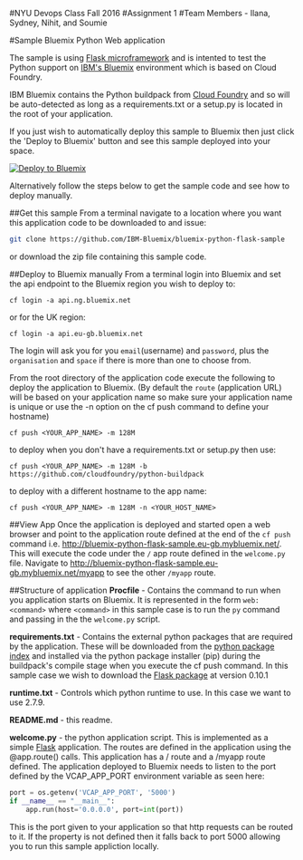 #NYU Devops Class Fall 2016
#Assignment 1
#Team Members - Ilana, Sydney, Nihit, and Soumie

#Sample Bluemix Python Web application

The sample is using [Flask microframework](http://flask.pocoo.org/) and is intented to test the Python support on [IBM's Bluemix](https://bluemix.net/) environment which is based on Cloud Foundry.

IBM Bluemix contains the Python buildpack from [Cloud Foundry](https://github.com/cloudfoundry/python-buildpack) and so will be auto-detected as long as a requirements.txt or a setup.py is located in the root of your application.

If you just wish to automatically deploy this sample to Bluemix then just click the 'Deploy to Bluemix' button and see this sample deployed into your space.

[![Deploy to Bluemix](https://bluemix.net/deploy/button.png)](https://bluemix.net/deploy?repository=https://github.com/IBM-Bluemix/bluemix-python-flask-sample)

Alternatively follow the steps below to get the sample code and see how to deploy manually.

##Get this sample
From a terminal navigate to a location where you want this application code to be downloaded to and issue:
```bash
git clone https://github.com/IBM-Bluemix/bluemix-python-flask-sample
```
or download the zip file containing this sample code.

##Deploy to Bluemix manually
From a terminal login into Bluemix and set the api endpoint to the Bluemix region you wish to deploy to:
```script
cf login -a api.ng.bluemix.net
```
or for the UK region:
```script
cf login -a api.eu-gb.bluemix.net
```
The login will ask you for you `email`(username) and `password`, plus the `organisation` and `space` if there is more than one to choose from.

From the root directory of the application code execute the following to deploy the application to Bluemix. (By default the `route` (application URL) will be based on your application name so make sure your application name is unique or use the -n option on the cf push command to define your hostname)
```script
cf push <YOUR_APP_NAME> -m 128M 
```
to deploy when you don't have a requirements.txt or setup.py then use:
```script
cf push <YOUR_APP_NAME> -m 128M -b https://github.com/cloudfoundry/python-buildpack
```
to deploy with a different hostname to the app name:
```script
cf push <YOUR_APP_NAME> -m 128M -n <YOUR_HOST_NAME>
```

##View App
Once the application is deployed and started open a web browser and point to the application route defined at the end of the `cf push` command i.e. http://bluemix-python-flask-sample.eu-gb.mybluemix.net/. This will execute the code under the `/` app route defined in the `welcome.py` file. Navigate to http://bluemix-python-flask-sample.eu-gb.mybluemix.net/myapp to see the other `/myapp` route.

##Structure of application
**Procfile** - Contains the command to run when you application starts on Bluemix. It is represented in the form `web: <command>` where `<command>` in this sample case is to run the `py` command and passing in the the `welcome.py` script.

**requirements.txt** - Contains the external python packages that are required by the application. These will be downloaded from the [python package index](https://pypi.python.org/pypi/) and installed via the python package installer (pip) during the buildpack's compile stage when you execute the cf push command. In this sample case we wish to download the [Flask package](https://pypi.python.org/pypi/Flask) at version 0.10.1

**runtime.txt** - Controls which python runtime to use. In this case we want to use 2.7.9. 

**README.md** - this readme.

**welcome.py** - the python application script. This is implemented as a simple [Flask](http://flask.pocoo.org/) application. The routes are defined in the application using the @app.route() calls. This application has a / route and a /myapp route defined. The application deployed to Bluemix needs to listen to the port defined by the VCAP_APP_PORT environment variable as seen here:
```python
port = os.getenv('VCAP_APP_PORT', '5000')
if __name__ == "__main__":
    app.run(host='0.0.0.0', port=int(port))
```

This is the port given to your application so that http requests can be routed to it. If the property is not defined then it falls back to port 5000 allowing you to run this sample appliction locally.